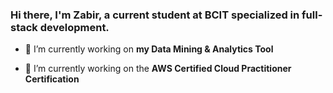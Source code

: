 ### Hi there, I'm Zabir, a current student at BCIT specialized in full-stack development.

<!--
**Zabir-A/Zabir-A** is a ✨ _special_ ✨ repository because its `README.md` (this file) appears on your GitHub profile.

Here are some ideas to get you started:

- 🔭 I’m currently working on ...
- 🌱 I’m currently learning ...
- 👯 I’m looking to collaborate on ...
- 🤔 I’m looking for help with ...
- 💬 Ask me about ...
- 📫 How to reach me: ...
- 😄 Pronouns: ...
- ⚡ Fun fact: ...
-->
<!-- <h1 align="center">Hi, I'm Zabir, a recent graduate from BCIT specialized in full-stack development.</h1> -->
<!-- <h3 align="center">Full stack developer, music producer & tech enthusiast</h3> -->
<!-- <h3 align="center">A motivated developer and tech enthusiast from Canada</h3> -->

- 🔭 I’m currently working on **my Data Mining & Analytics Tool**

- 🌱 I’m currently working on the **AWS Certified Cloud Practitioner Certification**

<!-- <h3 align="left">Connect with me:</h3>
<p align="left">
</p> -->
